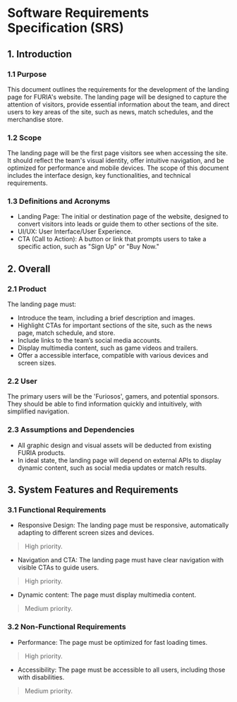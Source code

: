 # Software Requirements Specification (SRS)

## 1. Introduction

### 1.1 Purpose
This document outlines the requirements for the development of the landing page for FURIA's website. The landing page will be designed to capture the attention of visitors, provide essential information about the team, and direct users to key areas of the site, such as news, match schedules, and the merchandise store.

### 1.2 Scope
The landing page will be the first page visitors see when accessing the site. It should reflect the team's visual identity, offer intuitive navigation, and be optimized for performance and mobile devices. The scope of this document includes the interface design, key functionalities, and technical requirements.

### 1.3 Definitions and Acronyms
- Landing Page: The initial or destination page of the website, designed to convert visitors into leads or guide them to other sections of the site.
- UI/UX: User Interface/User Experience.
- CTA (Call to Action): A button or link that prompts users to take a specific action, such as "Sign Up" or "Buy Now."

## 2. Overall

### 2.1 Product
The landing page must:

- Introduce the team, including a brief description and images.
- Highlight CTAs for important sections of the site, such as the news page, match schedule, and store.
- Include links to the team’s social media accounts.
- Display multimedia content, such as game videos and trailers.
- Offer a accessible interface, compatible with various devices and screen sizes.

### 2.2 User
The primary users will be the 'Furiosos', gamers, and potential sponsors. They should be able to find information quickly and intuitively, with simplified navigation.

### 2.3 Assumptions and Dependencies
- All graphic design and visual assets will be deducted from existing FURIA products.
- In ideal state, the landing page will depend on external APIs to display dynamic content, such as social media updates or match results.

## 3. System Features and Requirements

### 3.1 Functional Requirements

- Responsive Design: The landing page must be responsive, automatically adapting to different screen sizes and devices.
> High priority.
- Navigation and CTA: The landing page must have clear navigation with visible CTAs to guide users.
> High priority.
- Dynamic content: The page must display multimedia content.
> Medium priority.

### 3.2 Non-Functional Requirements

- Performance: The page must be optimized for fast loading times.
> High priority.
- Accessibility: The page must be accessible to all users, including those with disabilities.
> Medium priority.